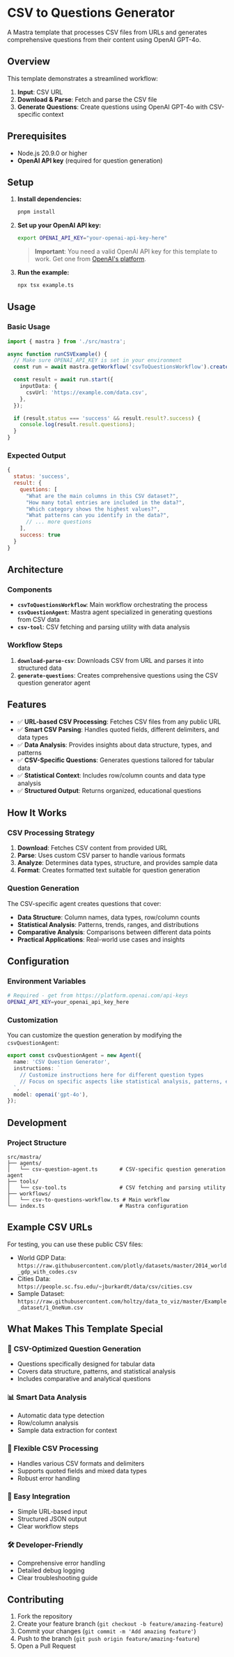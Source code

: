 # CSV to Questions Generator

A Mastra template that processes CSV files from URLs and generates comprehensive questions from their content using OpenAI GPT-4o.

## Overview

This template demonstrates a streamlined workflow:

1. **Input**: CSV URL
2. **Download & Parse**: Fetch and parse the CSV file
3. **Generate Questions**: Create questions using OpenAI GPT-4o with CSV-specific context

## Prerequisites

- Node.js 20.9.0 or higher
- **OpenAI API key** (required for question generation)

## Setup

1. **Install dependencies:**

   ```bash
   pnpm install
   ```

2. **Set up your OpenAI API key:**

   ```bash
   export OPENAI_API_KEY="your-openai-api-key-here"
   ```

   > **Important**: You need a valid OpenAI API key for this template to work. Get one from [OpenAI's platform](https://platform.openai.com/api-keys).

3. **Run the example:**

   ```bash
   npx tsx example.ts
   ```

## Usage

### Basic Usage

```typescript
import { mastra } from './src/mastra';

async function runCSVExample() {
  // Make sure OPENAI_API_KEY is set in your environment
  const run = await mastra.getWorkflow('csvToQuestionsWorkflow').createRunAsync();

  const result = await run.start({
    inputData: {
      csvUrl: 'https://example.com/data.csv',
    },
  });

  if (result.status === 'success' && result.result?.success) {
    console.log(result.result.questions);
  }
}
```

### Expected Output

```javascript
{
  status: 'success',
  result: {
    questions: [
      "What are the main columns in this CSV dataset?",
      "How many total entries are included in the data?",
      "Which category shows the highest values?",
      "What patterns can you identify in the data?",
      // ... more questions
    ],
    success: true
  }
}
```

## Architecture

### Components

- **`csvToQuestionsWorkflow`**: Main workflow orchestrating the process
- **`csvQuestionAgent`**: Mastra agent specialized in generating questions from CSV data
- **`csv-tool`**: CSV fetching and parsing utility with data analysis

### Workflow Steps

1. **`download-parse-csv`**: Downloads CSV from URL and parses it into structured data
2. **`generate-questions`**: Creates comprehensive questions using the CSV question generator agent

## Features

- ✅ **URL-based CSV Processing**: Fetches CSV files from any public URL
- ✅ **Smart CSV Parsing**: Handles quoted fields, different delimiters, and data types
- ✅ **Data Analysis**: Provides insights about data structure, types, and patterns
- ✅ **CSV-Specific Questions**: Generates questions tailored for tabular data
- ✅ **Statistical Context**: Includes row/column counts and data type analysis
- ✅ **Structured Output**: Returns organized, educational questions

## How It Works

### CSV Processing Strategy

1. **Download**: Fetches CSV content from provided URL
2. **Parse**: Uses custom CSV parser to handle various formats
3. **Analyze**: Determines data types, structure, and provides sample data
4. **Format**: Creates formatted text suitable for question generation

### Question Generation

The CSV-specific agent creates questions that cover:
- **Data Structure**: Column names, data types, row/column counts
- **Statistical Analysis**: Patterns, trends, ranges, and distributions
- **Comparative Analysis**: Comparisons between different data points
- **Practical Applications**: Real-world use cases and insights

## Configuration

### Environment Variables

```bash
# Required - get from https://platform.openai.com/api-keys
OPENAI_API_KEY=your_openai_api_key_here
```

### Customization

You can customize the question generation by modifying the `csvQuestionAgent`:

```typescript
export const csvQuestionAgent = new Agent({
  name: 'CSV Question Generator',
  instructions: `
    // Customize instructions here for different question types
    // Focus on specific aspects like statistical analysis, patterns, etc.
  `,
  model: openai('gpt-4o'),
});
```

## Development

### Project Structure

```text
src/mastra/
├── agents/
│   └── csv-question-agent.ts       # CSV-specific question generation agent
├── tools/
│   └── csv-tool.ts                 # CSV fetching and parsing utility
├── workflows/
│   └── csv-to-questions-workflow.ts # Main workflow
└── index.ts                        # Mastra configuration
```

## Example CSV URLs

For testing, you can use these public CSV files:

- World GDP Data: `https://raw.githubusercontent.com/plotly/datasets/master/2014_world_gdp_with_codes.csv`
- Cities Data: `https://people.sc.fsu.edu/~jburkardt/data/csv/cities.csv`
- Sample Dataset: `https://raw.githubusercontent.com/holtzy/data_to_viz/master/Example_dataset/1_OneNum.csv`

## What Makes This Template Special

### 🎯 **CSV-Optimized Question Generation**
- Questions specifically designed for tabular data
- Covers data structure, patterns, and statistical analysis
- Includes comparative and analytical questions

### 📊 **Smart Data Analysis**
- Automatic data type detection
- Row/column analysis
- Sample data extraction for context

### 🔧 **Flexible CSV Processing**
- Handles various CSV formats and delimiters
- Supports quoted fields and mixed data types
- Robust error handling

### 🚀 **Easy Integration**
- Simple URL-based input
- Structured JSON output
- Clear workflow steps

### 🛠️ **Developer-Friendly**
- Comprehensive error handling
- Detailed debug logging
- Clear troubleshooting guide

## Contributing

1. Fork the repository
2. Create your feature branch (`git checkout -b feature/amazing-feature`)
3. Commit your changes (`git commit -m 'Add amazing feature'`)
4. Push to the branch (`git push origin feature/amazing-feature`)
5. Open a Pull Request
